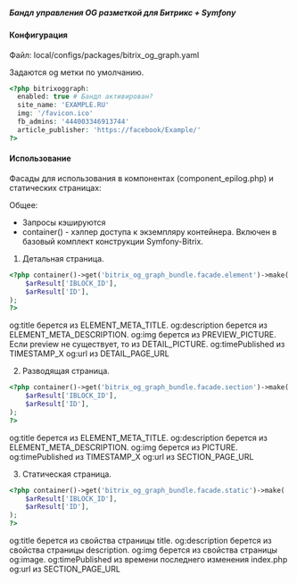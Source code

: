 ##### Бандл управления OG разметкой для Битрикс + Symfony


#### Конфигурация

Файл: local/configs/packages/bitrix_og_graph.yaml

Задаются og метки по умолчанию.

```php
<?php bitrixoggraph:
  enabled: true # Бандл активирован?
  site_name: 'EXAMPLE.RU'
  img: '/favicon.ico'
  fb_admins: '444003346913744'
  article_publisher: 'https://facebook/Example/'
?>
```

#### Использование

Фасады для использования в компонентах (component_epilog.php) и статических страницах:

Общее:

  - Запросы кэшируются
  - container() - хэлпер доступа к экземпляру контейнера. Включен в базовый комплект
    конструкции Symfony-Bitrix.

1. Детальная страница.

```php
<?php container()->get('bitrix_og_graph_bundle.facade.element')->make(
    $arResult['IBLOCK_ID'],
    $arResult['ID'],
);
?>
```

  og:title берется из ELEMENT_META_TITLE.
  og:description берется из ELEMENT_META_DESCRIPTION.
  og:img берется из PREVIEW_PICTURE. Если preview не существует, то из DETAIL_PICTURE.
  og:timePublished из TIMESTAMP_X
  og:url из DETAIL_PAGE_URL

2. Разводящая страница.
```php
<?php container()->get('bitrix_og_graph_bundle.facade.section')->make(
    $arResult['IBLOCK_ID'],
    $arResult['ID'],
);
?>
```

  og:title берется из ELEMENT_META_TITLE.
  og:description берется из ELEMENT_META_DESCRIPTION.
  og:img берется из PICTURE.
  og:timePublished из TIMESTAMP_X
  og:url из SECTION_PAGE_URL

3. Статическая страница.

```php
<?php container()->get('bitrix_og_graph_bundle.facade.static')->make(
    $arResult['IBLOCK_ID'],
    $arResult['ID'],
);
?>
```

  og:title берется из свойства страницы title.
  og:description берется из свойства страницы description.
  og:img берется из свойства страницы og:image.
  og:timePublished из времени последнего изменения index.php
  og:url из SECTION_PAGE_URL
